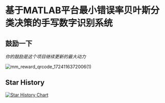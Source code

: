 # 基于MATLAB平台最小错误率贝叶斯分类决策的手写数字识别系统

## 鼓励一下
_你的鼓励是这个项目继续更新的最大动力_  

![mm_reward_qrcode_1724116372006(1)](https://github.com/user-attachments/assets/ae10606c-2a42-4486-8e6d-7b7d056ca8f4)

## Star History  

[![Star History Chart](https://api.star-history.com/svg?repos=zongru666/hand-writing-num-recognition&type=Timeline)](https://star-history.com/#zongru666/hand-writing-num-recognition&Timeline)
